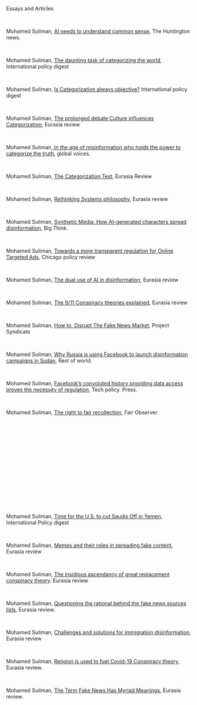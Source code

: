 Essays and Articles 


<p><span><span>&nbsp;</span></span></p>
<p dir="ltr"><span>Mohamed Suliman, </span><a href="https://huntnewsnu.com/69862/editorial/op-ed-ai-needs-to-understand-common-sense/?fbclid=IwAR1N0z2ZFXDD0cvskFfuAXhdw8y02PiQPik6-a9LPSZ08Nd9o5Fh9m10Td4"><span>AI needs to understand common sense</span></a><span>, The Huntington news.</span></p>
<p><span><span>&nbsp;</span></span></p>
<p dir="ltr"><span>Mohamed Suliman, </span><a href="https://intpolicydigest.org/the-platform/the-daunting-task-of-categorizing-the-world/"><span>The daunting task of categorizing the world</span></a><span>, International policy digest</span></p>
<p><span><span>&nbsp;</span></span></p>
<p dir="ltr"><span>Mohamed Suliman, </span><a href="https://intpolicydigest.org/the-platform/is-categorization-always-objective/?fbclid=IwAR3eFmDGTQoWRd06S9Wzyq4Ti13A0dovVj2pKMct29zvUHsNqOKNEUyGZuI"><span>Is Categorization always objective?</span></a><span> International policy digest</span></p>
<p><span><span>&nbsp;</span></span></p>
<p dir="ltr"><span>Mohamed Suliman, </span><a href="https://www.eurasiareview.com/21112022-the-prolonged-debate-about-culture-influences-categorization-oped/?fbclid=IwAR2A5zVHbqyByauIqT1M730buFbN_k-L7Mi4L1zON9TRdfqlMwpo--3FwtM"><span>The prolonged debate Culture influences Categorization</span></a><span>, Eurasia review</span></p>
<p><span><span>&nbsp;</span></span></p>
<p dir="ltr"><span>Mohamed Suliman,</span><a href="https://globalvoices.org/2020/08/06/in-the-age-of-misinformation-who-holds-the-power-to-categorize-the-truth/"><span> In the age of misinformation who holds the power to categorize the truth</span></a><span>, global voices.&nbsp;</span></p>
<p><span><span>&nbsp;</span></span></p>
<p dir="ltr"><span>Mohamed Suliman, </span><a href="https://www.eurasiareview.com/29112022-the-categorization-test-oped/?fbclid=IwAR1ZNFVi7crcQJRr643znPfLYQFZ1cRFAZv7FkbZLnGI0VKhH_3my4ECQAI"><span>The Categorization Test</span></a><span>, Eurasia Review</span></p>
<p><span><span>&nbsp;</span></span></p>
<p dir="ltr"><span>Mohamed Suliman, </span><a href="https://www.eurasiareview.com/26112022-rethinking-systems-philosophy-oped/?fbclid=IwAR2jqlwgEGlnSJnihYyp0KhMde2iJoBEB9nCO8AD1GS4bgatnw6cRU3MPwA"><span>Rethinking Systems philosophy</span></a><span>, Eurasia review&nbsp;</span></p>
<p><span><span>&nbsp;</span></span></p>
<p dir="ltr"><span>Mohamed Suliman, </span><a href="https://bigthink.com/the-present/synthetic-media-deepfake/"><span>Synthetic Media: How AI-generated characters spread disinformation</span></a><span>, Big Think.&nbsp;</span></p>
<p><span><span>&nbsp;</span></span></p>
<p dir="ltr"><span>Mohamed Suliman, </span><a href="https://chicagopolicyreview.org/2021/12/13/towards-a-more-transparent-regulation-for-online-targeted-ads/"><span>Towards a more transparent regulation for Online Targeted Ads</span></a><span>, Chicago policy review</span></p>
<p><span><span>&nbsp;</span></span></p>
<p dir="ltr"><span>Mohamed Suliman, </span><a href="https://www.eurasiareview.com/12122022-the-dual-use-of-ai-in-disinformation-oped/"><span>The dual use of AI in disinformation</span></a><span>, Eurasia review&nbsp;</span></p>
<p><span><span>&nbsp;</span></span></p>
<p dir="ltr"><span>Mohamed Suliman, </span><a href="https://www.eurasiareview.com/08092022-the-9-11-conspiracy-theories-explained-oped/"><span>The 9/11 Conspiracy theories explained</span></a><span>, Eurasia review</span></p>
<p><span><span>&nbsp;</span></span></p>
<p dir="ltr"><span>Mohamed Suliman, </span><a href="https://www.project-syndicate.org/commentary/steps-to-disrupt-online-fake-news-market-by-mohamed-suliman-2022-03"><span>How to&nbsp; Disrupt The Fake News Market</span></a><span>, Project Syndicate&nbsp;</span></p>
<p><span><span>&nbsp;</span></span></p>
<p dir="ltr"><span>Mohamed Suliman, </span><a href="https://restofworld.org/2021/russia-sudan-facebook-disinformation/"><span>Why Russia is using Facebook to launch disinformation campaigns in Sudan</span></a><span>, Rest of world.&nbsp;</span></p>
<p><span><span>&nbsp;</span></span></p>
<p dir="ltr"><span>Mohamed Suliman, </span><a href="https://techpolicy.press/facebooks-convoluted-history-providing-data-access-proves-necessity-of-regulation/"><span>Facebook&rsquo;s convoluted history providing data access proves the necessity of regulation</span></a><span>, Tech policy. Press.&nbsp;</span></p>
<p><span><span>&nbsp;</span></span></p>
<p dir="ltr"><span>Mohamed Suliman, </span><a href="https://www.fairobserver.com/politics/the-right-to-fair-recollection/"><span>The right to fair recollection</span></a><span>, Fair Observer</span></p>
<p><span><span><br /><br /><br /><br /><br /><br /><br /><br /><br /><br /><br /><br /><br /><br /></span></span></p>
<p dir="ltr"><span>Mohamed Suliman, </span><a href="https://intpolicydigest.org/the-platform/time-for-the-u-s-to-cut-the-saudis-off-in-yemen/"><span>Time for the U.S. to cut Saudis Off in Yemen</span></a><span>, International Policy digest&nbsp;</span></p>
<p><span><span>&nbsp;</span></span></p>
<p dir="ltr"><span>Mohamed Suliman, </span><a href="https://www.eurasiareview.com/08122022-memes-and-their-role-in-spreading-fake-content-oped/"><span>Memes and their roles in spreading fake content</span></a><span>, Eurasia review&nbsp;</span></p>
<p><span><span>&nbsp;</span></span></p>
<p dir="ltr"><span>Mohamed Suliman, </span><a href="https://www.eurasiareview.com/10122022-the-insidious-ascendency-of-great-replacement-conspiracy-theory-in-us-oped/?fbclid=IwAR0bNkiEYUYMoQYuvSMGqdDq0ufad15Jnzbo9E8r4pOnH-WciFv96-Lj6lo"><span>The insidious ascendancy of great replacement conspiracy theory</span></a><span>. Eurasia review&nbsp;</span></p>
<p><span><span>&nbsp;</span></span></p>
<p dir="ltr"><span>Mohamed Suliman, </span><a href="https://www.eurasiareview.com/11122022-questioning-the-rational-behind-fake-news-source-lists-oped/"><span>Questioning the rational behind the fake news sources lists</span></a><span>, Eurasia review.&nbsp;</span></p>
<p><span><span>&nbsp;</span></span></p>
<p dir="ltr"><span>Mohamed Suliman, </span><a href="https://www.eurasiareview.com/12122022-challenges-and-solutions-for-immigration-disinformation-oped/"><span>Challenges and solutions for immigration disinformation</span></a><span>, Eurasia review&nbsp;</span></p>
<p><span><span>&nbsp;</span></span></p>
<p dir="ltr"><span>Mohamed Suliman, </span><a href="https://www.eurasiareview.com/13122022-religion-used-to-fuel-covid-19-conspiracy-theories-oped/"><span>Religion is used to fuel Covid-19 Conspiracy theory</span></a><span>, Eurasia review.&nbsp;</span></p>
<p><span><span>&nbsp;</span></span></p>
<p dir="ltr"><span>Mohamed Suliman, </span><a href="https://www.eurasiareview.com/14122022-the-term-fake-news-has-myriad-meanings-oped/"><span>The Term Fake News Has Myriad Meanings</span></a><span>, Eurasia review.</span></p>
<p><span>&nbsp;</span></p>
